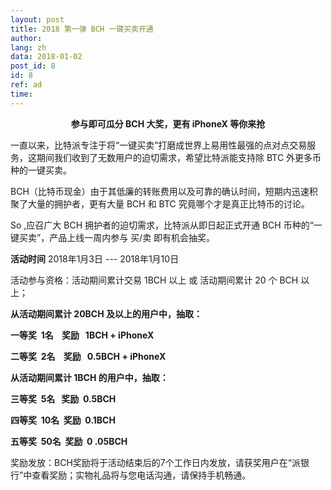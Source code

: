 ```yaml
---
layout: post
title: 2018 第一弹 BCH 一键买卖开通
author: 
lang: zh
data: 2018-01-02
post_id: 8
id: 8
ref: ad
time: 
---
```


<p style="text-align:center"> <strong>参与即可瓜分 BCH 大奖，更有 iPhoneX 等你来抢</strong></p>

一直以来，比特派专注于将“一键买卖”打磨成世界上易用性最强的点对点交易服务，这期间我们收到了无数用户的迫切需求，希望比特派能支持除 BTC 外更多币种的一键买卖。

BCH（比特币现金）由于其低廉的转账费用以及可靠的确认时间，短期内迅速积聚了大量的拥护者，更有大量 BCH 和 BTC 究竟哪个才是真正比特币的讨论。

So ,应召广大 BCH 拥护者的迫切需求，比特派从即日起正式开通 BCH 币种的“一键买卖”，产品上线一周内参与 买/卖 即有机会抽奖。

<strong>活动时间</strong> 2018年1月3日 --- 2018年1月10日
 
活动参与资格：活动期间累计交易 1BCH 以上 或 活动期间累计 20 个 BCH 以上；

<p> <strong>从活动期间累计 20BCH 及以上的用户中，抽取：</strong></p>

<p> <strong>一等奖  1名    奖励   1BCH + iPhoneX</strong></p>

<p> <strong>二等奖  2名    奖励   0.5BCH + iPhoneX</strong></p>

<p> <strong>从活动期间累计 1BCH 的用户中，抽取：</strong></p>

<p> <strong>三等奖  5名   奖励  0.5BCH</strong></p>

<p> <strong>四等奖  10名   奖励  0.1BCH</strong></p>

<p> <strong>五等奖  50名   奖励  0 .05BCH </strong></p>

奖励发放：BCH奖励将于活动结束后的7个工作日内发放，请获奖用户在“派银行”中查看奖励；实物礼品将与您电话沟通，请保持手机畅通。


